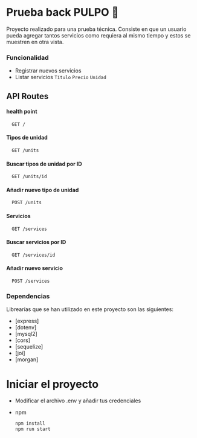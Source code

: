 # Prueba back PULPO 🐙

Proyecto realizado para una prueba técnica. Consiste en que un usuario pueda agregar tantos servicios como requiera al mismo tiempo y estos se muestren en otra vista.

### Funcionalidad

- Registrar nuevos servicios
- Listar servicios `Título` `Precio` `Unidad`

## API Routes

#### health point

```http
  GET /
```

#### Tipos de unidad

```http
  GET /units
```

#### Buscar tipos de unidad por ID

```http
  GET /units/id
```

#### Añadir nuevo tipo de unidad

```http
  POST /units
```

#### Servicios

```http
  GET /services
```

#### Buscar servicios por ID

```http
  GET /services/id
```

#### Añadir nuevo servicio

```http
  POST /services
```

### Dependencias

Librearías que se han utilizado en este proyecto son las siguientes:

* [express]
* [dotenv]
* [mysql2]
* [cors]
* [sequelize]
* [joi]
* [morgan]

# Iniciar el proyecto
* Modificar el archivo .env y añadir tus credenciales

* npm
  ```sh
  npm install
  npm run start
  ```
